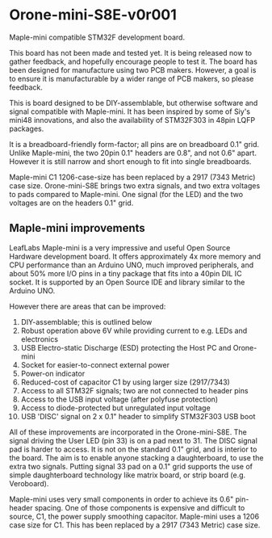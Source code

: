 Orone-mini-S8E-v0r001
=====================

Maple-mini compatible STM32F development board. 

This board has not been made and tested yet. It is being released now to gather feedback, and hopefully encourage people to test it. The board has been designed for manufacture using two PCB makers. However, a goal is to ensure it is manufacturable by a wider range of PCB makers, so please feedback.

This is board designed to be DIY-assemblable, but otherwise software and signal compatible with Maple-mini. It has been inspired by some of Siy's mini48 innovations, and also the availability of STM32F303 in 48pin LQFP packages.

It is a breadboard-friendly form-factor; all pins are on breadboard 0.1" grid. Unlike Maple-mini, the two 20pin 0.1" headers are 0.8", and not 0.6" apart. However it is still narrow and short enough to fit into single breadboards.

Maple-mini C1 1206-case-size has been replaced by a 2917 (7343 Metric) case size. 
Orone-mini-S8E brings two extra signals, and two extra voltages to pads compared to Maple-mini. One signal (for the LED) and the two voltages are on the headers 0.1" grid.


Maple-mini improvements
-----------------------
LeafLabs Maple-mini is a very impressive and useful Open Source Hardware development board. It offers approximately 4x more memory and CPU performance than an Arduino UNO, much improved peripherals, and about 50% more I/O pins in a tiny package that fits into a 40pin DIL IC socket. It is supported by an Open Source IDE and library similar to the Arduino UNO. 

However there are areas that can be improved:  
1.	DIY-assemblable; this is outlined below  
2.	Robust operation above 6V while providing current to e.g. LEDs and electronics  
3.	USB Electro-static Discharge (ESD) protecting the Host PC and Orone-mini  
4.	Socket for easier-to-connect external power  
5.	Power-on indicator  
6.	Reduced-cost of capacitor C1 by using larger size (2917/7343)
7.	Access to all STM32F signals; two are not connected to header pins  
8.	Access to the USB input voltage (after polyfuse protection)
9.	Access to diode-protected but unregulated input voltage
10.	USB 'DISC' signal on 2 x 0.1" header to simplify STM32F303 USB boot


All of these improvements are incorporated in the Orone-mini-S8E. The signal driving the User LED (pin 33) is on a pad next to 31. The DISC signal pad is harder to access. It is not on the standard 0.1" grid, and is interior to the board. The aim is to enable anyone stacking a daughterboard, to use the extra two signals. Putting signal 33 pad on a 0.1" grid supports the use of simple daughterboard technology like matrix board, or strip board (e.g. Veroboard).

Maple-mini uses very small components in order to achieve its 0.6" pin-header spacing. One of those components is expensive and difficult to source, C1, the power supply smoothing capacitor. Maple-mini uses a 1206 case size for C1. This has been replaced by a 2917 (7343 Metric) case size. 
